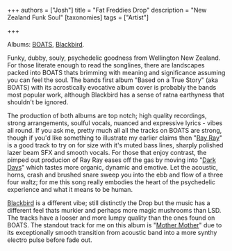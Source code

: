 +++
authors = ["Josh"]
title = "Fat Freddies Drop"
description = "New Zealand Funk Soul"
[taxonomies]
tags = ["Artist"]

+++

Albums: [BOATS](https://youtu.be/Y7QQS5V3cnI?si=tzg0r2g2A2Ei2PeQ), [Blackbird](https://youtube.com/playlist?list=PLn7qZ70jqTZEF3chAUjrlduLDuSFuUoBC&si=1MoTXgHRbB2r0pLL).

Funky, dubby, souly, psychedelic goodness from Wellington New Zealand. For those literate enough to read the songlines, there are landscapes packed into BOATS thats brimming with meaning and significance assuming you can feel the soul. The bands first album "Based on a True Story" (aka BOATS) with its acrostically evocative album cover is probably the bands most popular work, although Blackbird has a sense of ratna earthyness that shouldn't be ignored.

The production of both albums are top notch; high quality recordings, strong arrangements, soulful vocals, nuanced and expressive lyrics - vibes all round. 
If you ask me, pretty much all all the tracks on BOATS are strong, though if you'd like something to illustrate my earlier claims then "[Ray Ray](https://youtu.be/Y7QQS5V3cnI?si=NGUgkX9-d5a7TUmR&t=1164)" is a good track to try on for size with it's muted bass lines, sharply polished lazer beam SFX and smooth vocals. For those that enjoy contrast, the pimped out producion of Ray Ray eases off the gas by moving into "[Dark Days](https://youtu.be/Y7QQS5V3cnI?si=fAwHuTLetLywAgfJ&t=1626)" which tastes more organic, dynamic and emotive. Let the acoustic, horns, crash and brushed snare sweep you into the ebb and flow of a three four waltz; for me this song really embodies the heart of the psychedelic experience and what it means to be human. 

[Blackbird](https://youtube.com/playlist?list=PLn7qZ70jqTZEF3chAUjrlduLDuSFuUoBC&si=1MoTXgHRbB2r0pLL) is a different vibe; still distinctly the Drop but the music has a different feel thats murkier and perhaps more magic mushrooms than LSD. The tracks have a looser and more lumpy quality than the ones found on BOATS. The standout track for me on this album is "[Mother Mother](https://youtu.be/ZyD0NlsZDac?si=NedEo7_sNn6boCy5)" due to its exceptionally smooth transition from acoustic band into a more synthy electro pulse before fade out. 